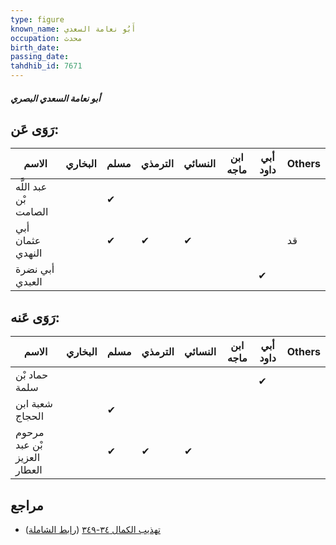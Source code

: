 ```yaml
---
type: figure
known_name: أَبُو نعامة السعدي
occupation: محدث
birth_date:
passing_date:
tahdhib_id: 7671
---
```

##### أبو نعامة السعدي البصري

## رَوَى عَن:
| الاسم                 | البخاري | مسلم | الترمذي | النسائي | ابن ماجه | أبي داود | Others |
| --------------------- | ------- | ---- | ------- | ------- | -------- | -------- | ------ |
| عبد اللَّه بْن الصامت |         | ✔    |         |         |          |          |        |
| أبي عثمان النهدي      |         | ✔    | ✔       | ✔       |          |          | قد     |
| أبي نضرة العبدي       |         |      |         |         |          | ✔        |        |
## رَوَى عَنه:
| الاسم                       | البخاري | مسلم | الترمذي | النسائي | ابن ماجه | أبي داود | Others |
| --------------------------- | ------- | ---- | ------- | ------- | -------- | -------- | ------ |
| حماد بْن سلمة               |         |      |         |         |          | ✔        |        |
| شعبة ابن الحجاج             |         | ✔    |         |         |          |          |        |
| مرحوم بْن عبد العزيز العطار |         | ✔    | ✔       | ✔       |          |          |        |
## مراجع
- [تهذيب الكمال ٣٤-٣٤٩](obsidian://open?vault=Tahdhib-al-Kamal&file=Figures/٧٦٧١-أبو%20نعامة%20السعدي%20البصري) ([رابط الشاملة](https://shamela.ws/book/3722/18466))